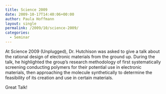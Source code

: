 ```yaml
---
title: Science 2009
date: 2009-10-17T14:40:06+00:00
author: Paula Hoffmann
layout: single
permalink: /2009/10/science-2009/
categories:
  - Seminar
---
```

At Science 2009 (Unplugged), Dr. Hutchison was asked to give a talk about the rational design of electronic materials from the ground up. During the talk, he highlighted the group&#8217;s research methodology of first systematically screening conducting polymers for their potential use in electronic materials, then approaching the molecule synthetically to determine the feasibility of its creation and use in certain materials.

Great Talk!
